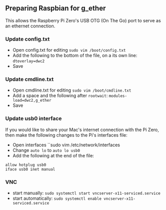 ## Preparing Raspbian for g_ether

This allows the Raspberry Pi Zero's USB OTG (On The Go) port to serve as an ethernet connection.

### Update config.txt

- Open config.txt for editing
  ```sudo vim /boot/config.txt```
- Add the following to the bottom of the file, on a its own line:
  ```dtoverlay=dwc2```
- Save

### Update cmdline.txt

- Open cmdline.txt for editing
  ```sudo vim /boot/cmdline.txt```
- Add a space and the following after `rootwait`:
  ```modules-load=dwc2,g_ether```
- Save


### Update usb0 interface

If you would like to share your Mac's internet connection with the Pi Zero, then make the following changes to the Pi's interfaces file:

- Open interfaces
  ``sudo vim /etc/network/interfaces
- Change `auto lo` to `auto lo usb0`
- Add the following at the end of the file:
```
allow hotplug usb0
iface usb0 inet manual
```


### VNC

- start manually: ```sudo systemctl start vncserver-x11-serviced.service```
- start automatically: ```sudo systemctl enable vncserver-x11-serviced.service```
